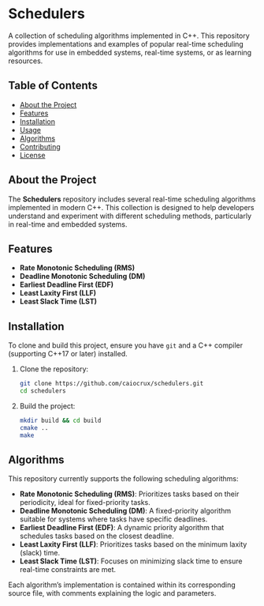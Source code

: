 # Schedulers

A collection of scheduling algorithms implemented in C++. This repository provides implementations and examples of popular real-time scheduling algorithms for use in embedded systems, real-time systems, or as learning resources.

## Table of Contents

- [About the Project](#about-the-project)
- [Features](#features)
- [Installation](#installation)
- [Usage](#usage)
- [Algorithms](#algorithms)
- [Contributing](#contributing)
- [License](#license)

## About the Project

The **Schedulers** repository includes several real-time scheduling algorithms implemented in modern C++. This collection is designed to help developers understand and experiment with different scheduling methods, particularly in real-time and embedded systems.

## Features

- **Rate Monotonic Scheduling (RMS)**
- **Deadline Monotonic Scheduling (DM)**
- **Earliest Deadline First (EDF)**
- **Least Laxity First (LLF)**
- **Least Slack Time (LST)**
## Installation

To clone and build this project, ensure you have `git` and a C++ compiler (supporting C++17 or later) installed.

1. Clone the repository:
   ```bash
   git clone https://github.com/caiocrux/schedulers.git
   cd schedulers
   ```

2. Build the project:

    ```bash
    mkdir build && cd build
    cmake ..
    make
    ``` 

##  Algorithms

This repository currently supports the following scheduling algorithms:

- **Rate Monotonic Scheduling (RMS)**: Prioritizes tasks based on their periodicity, ideal for fixed-priority tasks.
- **Deadline Monotonic Scheduling (DM)**: A fixed-priority algorithm suitable for systems where tasks have specific deadlines.
- **Earliest Deadline First (EDF)**: A dynamic priority algorithm that schedules tasks based on the closest deadline.
- **Least Laxity First (LLF)**: Prioritizes tasks based on the minimum laxity (slack) time.
- **Least Slack Time (LST)**: Focuses on minimizing slack time to ensure real-time constraints are met.

Each algorithm’s implementation is contained within its corresponding source file, with comments explaining the logic and parameters.



